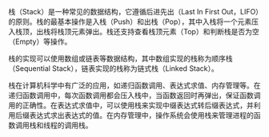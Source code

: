 栈（Stack）是一种常见的数据结构，它遵循后进先出（Last In First Out，LIFO）的原则。栈的最基本操作是入栈（Push）和出栈（Pop），其中入栈将一个元素压入栈顶，出栈将栈顶元素弹出。栈还支持查看栈顶元素（Top）和判断栈是否为空（Empty）等操作。  
  
栈的实现可以使用数组或链表等数据结构，其中数组实现的栈称为顺序栈（Sequential Stack），链表实现的栈称为链式栈（Linked Stack）。  
  
栈在计算机科学中有广泛的应用，如递归函数调用、表达式求值、内存管理等。在递归函数调用中，每次函数调用都会压入栈中，当函数返回时再弹出，保证函数调用的正确性。在表达式求值中，可以使用栈来实现中缀表达式转后缀表达式，并利用后缀表达式求出表达式的值。在内存管理中，操作系统会使用栈来管理进程的函数调用栈和线程的调用栈。